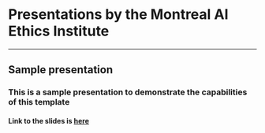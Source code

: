 # Presentations by the Montreal AI Ethics Institute 
---
## Sample presentation 
### This is a sample presentation to demonstrate the capabilities of this template 
#### Link to the slides is [here](https://ai-ethics.github.io/presentations/sample-presentation.html)

